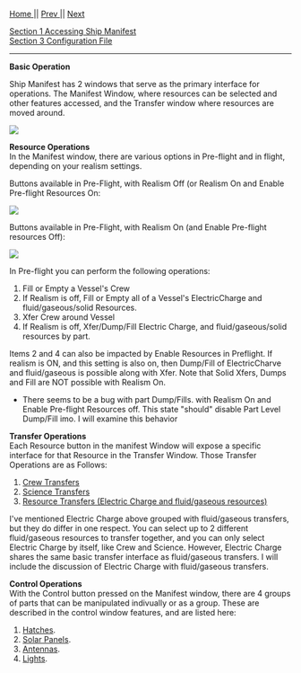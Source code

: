 [Home ](https://github.com/PapaJoesSoup/ShipManifest/wiki)|| [Prev ](https://github.com/PapaJoesSoup/ShipManifest/wiki/1.7-Debug-Window)|| [Next](https://github.com/PapaJoesSoup/ShipManifest/wiki/2.1---Crew-Transfers)

[Section 1 Accessing Ship Manifest](https://github.com/PapaJoesSoup/ShipManifest/wiki/1.0-Accessing-Ship-Manifest)  
[Section 3 Configuration File](https://github.com/PapaJoesSoup/ShipManifest/wiki/3.0-Configuration-File)
***
**Basic Operation**

Ship Manifest has 2 windows that serve as the primary interface for operations.  The Manifest Window, where resources can be selected and other features accessed, and the Transfer window where resources are moved around.

![](http://i.imgur.com/nbudphN.png)

**Resource Operations**  
In the Manifest window, there are various options in Pre-flight and in flight, depending on your realism settings.

Buttons available in Pre-Flight, with Realism Off (or Realism On and Enable Pre-flight Resources On:

![](http://i.imgur.com/kBAmNHW.png)

Buttons available in Pre-Flight, with Realism On (and Enable Pre-flight resources Off):

![](http://i.imgur.com/il5I549.png)

In Pre-flight you can perform the following operations:

1. Fill or Empty a Vessel's Crew
2. If Realism is off, Fill or Empty all of a Vessel's ElectricCharge and fluid/gaseous/solid Resources.
3. Xfer Crew around Vessel
3. If Realism is off, Xfer/Dump/Fill Electric Charge, and fluid/gaseous/solid resources by part.

Items 2 and 4 can also be impacted by Enable Resources in Preflight.  If realism is ON, and this setting is also on, then Dump/Fill of ElectricCharve and fluid/gaseous is possible along with Xfer.  Note that Solid Xfers, Dumps and Fill are NOT possible with Realism On.

+ There seems to be a bug with part Dump/Fills. with Realism On and Enable Pre-flight Resources off.  This state "should" disable Part Level Dump/Fill imo.  I will examine this behavior

**Transfer Operations**  
Each Resource button in the manifest Window will expose a specific interface for that Resource in the Transfer Window.  Those Transfer Operations are as Follows:

1. [Crew Transfers](https://github.com/PapaJoesSoup/ShipManifest/wiki/2.1---Crew-Transfers)
2. [Science Transfers](https://github.com/PapaJoesSoup/ShipManifest/wiki/2.2-Science-Transfers)
3. [Resource Transfers (Electric Charge and fluid/gaseous resources)](https://github.com/PapaJoesSoup/ShipManifest/wiki/2.3-Resource-Transfers)

I've mentioned Electric Charge above grouped with fluid/gaseous transfers, but they do differ in one respect.  You can select up to 2 different fluid/gaseous resources to transfer together, and you can only select Electric Charge by itself, like Crew and Science.  However, Electric Charge shares the same basic transfer interface as fluid/gaseous transfers.  I will include the discussion of Electric Charge with fluid/gaseous transfers.

**Control Operations**  
With the Control button pressed on the Manifest window, there are 4 groups of parts that can be manipulated indivually or as a group.  These are described in the control window features, and are listed here:

1. [Hatches](https://github.com/PapaJoesSoup/ShipManifest/wiki/1.6.1-Hatches-Tab).
2. [Solar Panels](https://github.com/PapaJoesSoup/ShipManifest/wiki/1.6.2-Solar-Panels-Tab).
3. [Antennas](https://github.com/PapaJoesSoup/ShipManifest/wiki/1.6.3-Antennas-Tab).
4. [Lights](https://github.com/PapaJoesSoup/ShipManifest/wiki/1.6.4-Lights-Tab).